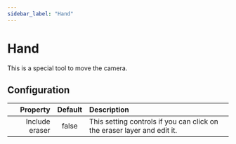```yaml
---
sidebar_label: "Hand"
---
```


# Hand

This is a special tool to move the camera.

## Configuration

|       Property | Default | Description                                                             |
| --------------:|:-------:|:----------------------------------------------------------------------- |
| Include eraser |  false  | This setting controls if you can click on the eraser layer and edit it. |
